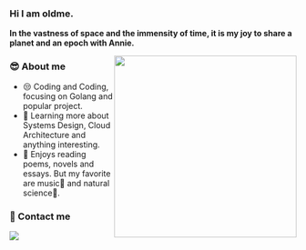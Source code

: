 ### Hi I am oldme.
**In the vastness of space and the immensity of time, it is my joy to share a planet and an epoch with Annie.**

<img align="right" width="320" src="https://github-readme-stats.vercel.app/api/top-langs/?username=oldme-git">

<h3> 😎 About me </h3>

  - 😒 Coding and Coding, focusing on Golang and popular project.
  - 🧐 Learning more about Systems Design, Cloud Architecture and anything interesting.
  - 🫨 Enjoys reading poems, novels and essays. But my favorite are music🎸 and natural science🔭.

<h3> 🤙 Contact me </h3>

<img src="https://img.shields.io/badge/email-white?style=social&logo=gmail&label=tyyn1022@gmail.com">
